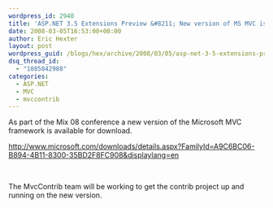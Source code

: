 ```yaml
---
wordpress_id: 2940
title: 'ASP.NET 3.5 Extensions Preview &#8211; New version of MS MVC is available.'
date: 2008-03-05T16:53:00+00:00
author: Eric Hexter
layout: post
wordpress_guid: /blogs/hex/archive/2008/03/05/asp-net-3-5-extensions-preview-new-version-of-ms-mvc-is-available.aspx
dsq_thread_id:
  - "1085842988"
categories:
  - ASP.NET
  - MVC
  - mvccontrib
---
```

As part of the Mix 08 conference a new version of the Microsoft MVC framework is available for download.


  


<http://www.microsoft.com/downloads/details.aspx?FamilyId=A9C6BC06-B894-4B11-8300-35BD2F8FC908&displaylang=en>


  


&nbsp;


  


The MvcContrib team will be working to get the contrib project up and running on the new version.